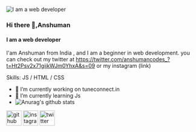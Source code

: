 ![I am a web developer](https://github.com/anshumancodes/snapax_imgs/blob/main/Add%20a%20heading.png?raw=true)
### Hi there 👋,Anshuman
#### I am a web developer

I'am Anshuman from India , and I am a beginner in web development. you can check out my twitter at https://twitter.com/anshumancodes_?t=Ht2Psv2x71gijkWJm0YhxA&s=09 or
my instagram (link) 

Skills:  JS / HTML / CSS

- 🔭 I’m currently working on tuneconnect.in 
- 🌱 I’m currently learning Js 
- ![Anurag's github stats](https://github-readme-stats.vercel.app/api?username=anshumancodes)


[<img src='https://cdn.jsdelivr.net/npm/simple-icons@3.0.1/icons/github.svg' alt='github' height='40'>](https://github.com/anshumancodes)  [<img src='https://cdn.jsdelivr.net/npm/simple-icons@3.0.1/icons/instagram.svg' alt='instagram' height='40'>](https://www.instagram.com/anshumancodes/)  [<img src='https://cdn.jsdelivr.net/npm/simple-icons@3.0.1/icons/twitter.svg' alt='twitter' height='40'>](https://twitter.com/anshumancodes_)  




